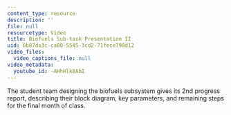 ```yaml
---
content_type: resource
description: ''
file: null
resourcetype: Video
title: Biofuels Sub-task Presentation II
uid: 6b87da3c-ca80-5545-3cd2-71fece798d12
video_files:
  video_captions_file: null
video_metadata:
  youtube_id: -AHhHlk8AbI
---
```


The student team designing the biofuels subsystem gives its 2nd progress report, describing their block diagram, key parameters, and remaining steps for the final month of class.